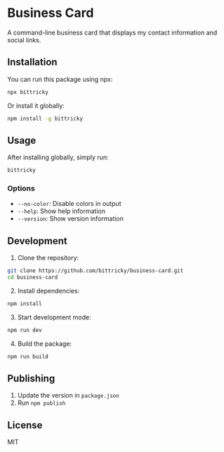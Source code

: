 # Business Card

A command-line business card that displays my contact information and social links.

## Installation

You can run this package using npx:

```bash
npx bittricky
```

Or install it globally:

```bash
npm install -g bittricky
```

## Usage

After installing globally, simply run:

```bash
bittricky
```

### Options

- `--no-color`: Disable colors in output
- `--help`: Show help information
- `--version`: Show version information

## Development

1. Clone the repository:
```bash
git clone https://github.com/bittricky/business-card.git
cd business-card
```

2. Install dependencies:
```bash
npm install
```

3. Start development mode:
```bash
npm run dev
```

4. Build the package:
```bash
npm run build
```

## Publishing

1. Update the version in `package.json`
2. Run `npm publish`

## License

MIT